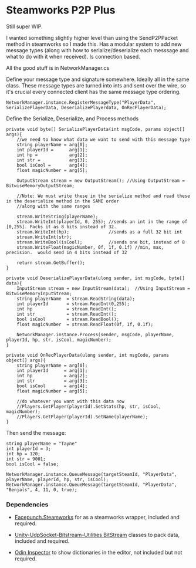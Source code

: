 # Steamworks P2P Plus

Still super WIP.

I wanted something slightly higher level than using the SendP2PPacket method in steamworks so I made this. Has a modular system to add new message types (along with how to serialize/deserialize each messsage and what to do with it when received).  Is connection based.

All the good stuff is in NetworkManager.cs

Define your message type and signature somewhere. Ideally all in the same class. These message types are turned into ints and sent over the wire, so it's crucial every connected client has the same message type ordering.
```
NetworkManager.instance.RegisterMessageType("PlayerData", SerializePlayerData, DeserializePlayerdata, OnRecPlayerData);
````

Define the Serialize, Deserialize, and Process methods
```
private void byte[] SerializePlayerData(int msgCode, params object[] args){    
    //we need to know what data we want to send with this message type
    string playerName = arg[0];
    int playerId =      arg[1];
    int hp =            arg[2];
    int str =           arg[3];
    bool isCool =       arg[4];
    float magicNumber = arg[5];
    
    OutputStream stream = new OutputStream(); //Using OutputStream = BitwiseMemoryOutputStream;
    
    //Note: We must write these in the serialize method and read these in the deserialize method in the SAME order
    //along with the same ranges
    
    stream.WriteString(playerName);
    stream.WriteInt(playerId, 0, 255); //sends an int in the range of [0,255]. Packs it as 8 bits instead of 32.
    stream.WriteInt(hp);               //sends as a full 32 bit int
    stream.WriteInt(str);
    stream.WriteBool(isCool);          //sends one bit, instead of 8
    stream.WriteFloat(magicNumber, 0f, 1f, 0.1f) //min, max, precision.  would send in 4 bits instead of 32
    
    return stream.GetBuffer();
}

private void DeserializePlayerData(ulong sender, int msgCode, byte[] data){
    InputStream stream = new InputStream(data);  //Using InputStream = BitwiseMemoryInputStream;
    string playerName  = stream.ReadString(data);
    int playerId       = stream.ReadInt(0,255);
    int hp             = stream.ReadInt();
    int str            = stream.ReadInt();
    bool isCool        = stream.ReadBool();
    float magicNumber  = stream.ReadFloat(0f, 1f, 0.1f);
    
    NetworkManager.instance.Process(sender, msgCode, playerName, playerId, hp, str, isCool, magicNumber);
}

private void OnRecPlayerData(ulong sender, int msgCode, params object[] args){
    string playerName = arg[0];
    int playerId      = arg[1];
    int hp            = arg[2];
    int str           = arg[3];
    bool isCool       = arg[4];
    float magicNumber = arg[5];
    
    //do whatever you want with this data now
    //Players.GetPlayer(playerId).SetStats(hp, str, isCool, magicNumber);
    //Players.GetPlayer(playerId).SetName(playerName);
}
```

Then send the message:
```
string playerName = "Tayne"
int playerId = 3;
int hp = 120;
int str = 9001;
bool isCool = false;

NetworkManager.instance.QueueMessage(targetSteamId, "PlayerData", playerName, playerId, hp, str, isCool);
NetworkManager.instance.QueueMessage(targetSteamId, "PlayerData", "Benjals", 4, 11, 0, true);
```

### Dependencies
- [Facepunch.Steamworks](https://github.com/Facepunch/Facepunch.Steamworks) for as a steamworks wrapper, included and required. 

- [Unity-UdpSocket-Bitstream-Utilities BitStream](https://github.com/M-Aghasi/Unity-UdpSocket-BitStream-Utilities) classes to pack data, included and required. 

- [Odin Inspector](https://assetstore.unity.com/packages/tools/utilities/odin-inspector-and-serializer-89041) to show dictionaries in the editor, not included but not required.
